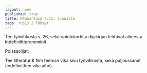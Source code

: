 ```yaml
---
layout: none
published: true
title: Maanantain 7.11. tunnille
tags: rub13.3 läksyt
---
```

Tee työvihkosta s. 26, sekä opintokortilta digikirjan tehtävät aiheesta indefiniittipronominit.

Poissaolijat:

Tee litteratur & film teeman vika sivu työvihkosta, sekä paljoussanat (indefiniittien vika aihe).
